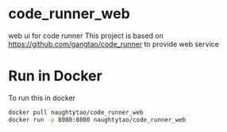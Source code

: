 # code_runner_web
web ui for code runner
This project is based on https://github.com/gangtao/code_runner to provide web service

# Run in Docker
To run this in docker
```bash
docker pull naughtytao/code_runner_web
docker run -p 8080:8080 naughtytao/code_runner_web
```